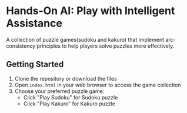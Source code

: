 # Hands-On AI: Play with Intelligent Assistance

A collection of puzzle games(sudoku and kakuro) that implement arc-consistency principles to help players solve puzzles more effectively.

## Getting Started
1. Clone the repository or download the files
2. Open `index.html` in your web browser to access the game collection
3. Choose your preferred puzzle game:
   - Click "Play Sudoku" for Sudoku puzzle
   - Click "Play Kakuro" for Kakuro puzzle
  

